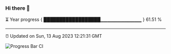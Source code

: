 ### Hi there 👋

⏳ Year progress { ██████████████████▁▁▁▁▁▁▁▁▁▁▁▁ } 61.51 %

---

⏰ Updated on Sun, 13 Aug 2023 12:21:31 GMT

![Progress Bar CI](https://github.com/liununu/liununu/workflows/Progress%20Bar%20CI/badge.svg)
